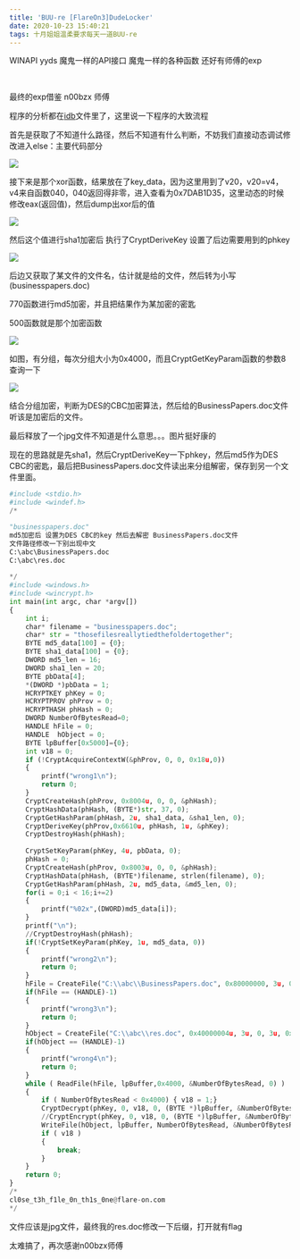 ```yaml
---
title: 'BUU-re [FlareOn3]DudeLocker'
date: 2020-10-23 15:40:21
tags: 十月姐姐温柔要求每天一道BUU-re
---
```


WINAPI yyds 魔鬼一样的API接口 魔鬼一样的各种函数 还好有师傅的exp

​	<!-- more -->

最终的exp借鉴 n00bzx 师傅

程序的分析都在[idb](https://github.com/papayawd/files_used_in_MyBlog/raw/master/DudeLocker.idb)文件里了，这里说一下程序的大致流程

首先是获取了不知道什么路径，然后不知道有什么判断，不妨我们直接动态调试修改进入else：主要代码部分

![](https://i.loli.net/2020/10/23/9ygWfjqXVNoeOmD.png)

接下来是那个xor函数，结果放在了key_data，因为这里用到了v20，v20=v4，v4来自函数040，040返回得非零，进入查看为0x7DAB1D35，这里动态的时候修改eax(返回值)，然后dump出xor后的值

![](https://i.loli.net/2020/10/23/lR2Q6Xjf89xok1T.png)

然后这个值进行sha1加密后 执行了CryptDeriveKey 设置了后边需要用到的phkey

![](https://i.loli.net/2020/10/23/efkVw3Sojt61gdr.png)

后边又获取了某文件的文件名，估计就是给的文件，然后转为小写(businesspapers.doc)

770函数进行md5加密，并且把结果作为某加密的密匙

500函数就是那个加密函数

![](https://i.loli.net/2020/10/23/7w5yvGXzkdK4thu.png)

如图，有分组，每次分组大小为0x4000，而且CryptGetKeyParam函数的参数8 查询一下

![](https://i.loli.net/2020/10/23/zI5fPsVadDXHTiZ.jpg)

结合分组加密，判断为DES的CBC加密算法，然后给的BusinessPapers.doc文件听该是加密后的文件。

最后释放了一个jpg文件不知道是什么意思。。。图片挺好康的

现在的思路就是先sha1，然后CryptDeriveKey一下phkey，然后md5作为DES CBC的密匙，最后把BusinessPapers.doc文件读出来分组解密，保存到另一个文件里面。

```python
#include <stdio.h>
#include <windef.h>
/*

"businesspapers.doc"
md5加密后 设置为DES CBC的key 然后去解密 BusinessPapers.doc文件
文件路径修改一下别出现中文
C:\abc\BusinessPapers.doc
C:\abc\res.doc
  
*/
#include <windows.h>
#include <wincrypt.h>
int main(int argc, char *argv[])
{
	int i;
	char* filename = "businesspapers.doc";
	char* str = "thosefilesreallytiedthefoldertogether";
	BYTE md5_data[100] = {0};
	BYTE sha1_data[100] = {0};
	DWORD md5_len = 16;
	DWORD sha1_len = 20;
	BYTE pbData[4];
	*(DWORD *)pbData = 1;
	HCRYPTKEY phKey = 0;
	HCRYPTPROV phProv = 0;
	HCRYPTHASH phHash = 0;
	DWORD NumberOfBytesRead=0;
	HANDLE hFile = 0;
	HANDLE  hObject = 0;
	BYTE lpBuffer[0x5000]={0};
	int v18 = 0;
	if (!CryptAcquireContextW(&phProv, 0, 0, 0x18u,0))
	{
		printf("wrong1\n");
		return 0;
	}
	CryptCreateHash(phProv, 0x8004u, 0, 0, &phHash);
	CryptHashData(phHash, (BYTE*)str, 37, 0);
	CryptGetHashParam(phHash, 2u, sha1_data, &sha1_len, 0);
	CryptDeriveKey(phProv,0x6610u, phHash, 1u, &phKey);
	CryptDestroyHash(phHash);
	
	CryptSetKeyParam(phKey, 4u, pbData, 0);
	phHash = 0;
	CryptCreateHash(phProv, 0x8003u, 0, 0, &phHash);
	CryptHashData(phHash, (BYTE*)filename, strlen(filename), 0);
	CryptGetHashParam(phHash, 2u, md5_data, &md5_len, 0);
	for(i = 0;i < 16;i+=2)
	{
		printf("%02x",(DWORD)md5_data[i]);
	}
	printf("\n");
	//CryptDestroyHash(phHash);
	if(!CryptSetKeyParam(phKey, 1u, md5_data, 0))
	{
		printf("wrong2\n");
		return 0;
	}
	hFile = CreateFile("C:\\abc\\BusinessPapers.doc", 0x80000000, 3u, 0, 3u, 0x80u, 0);
	if(hFile == (HANDLE)-1)
	{
		printf("wrong3\n");
		return 0;
	}
	hObject = CreateFile("C:\\abc\\res.doc", 0x40000004u, 3u, 0, 3u, 0x80u, 0);
    if(hObject == (HANDLE)-1)
	{
		printf("wrong4\n");
		return 0;
	}
	while ( ReadFile(hFile, lpBuffer,0x4000, &NumberOfBytesRead, 0) )
    {
		if ( NumberOfBytesRead < 0x4000) { v18 = 1;}
		CryptDecrypt(phKey, 0, v18, 0, (BYTE *)lpBuffer, &NumberOfBytesRead);
		//CryptEncrypt(phKey, 0, v18, 0, (BYTE *)lpBuffer, &NumberOfBytesRead, 0x4010);
		WriteFile(hObject, lpBuffer, NumberOfBytesRead, &NumberOfBytesRead, 0);
		if ( v18 )
		{
			break;
		}
    }
	return 0;
}
/*
cl0se_t3h_f1le_0n_th1s_0ne@flare-on.com
*/
```

文件应该是jpg文件，最终我的res.doc修改一下后缀，打开就有flag

太难搞了，再次感谢n00bzx师傅



